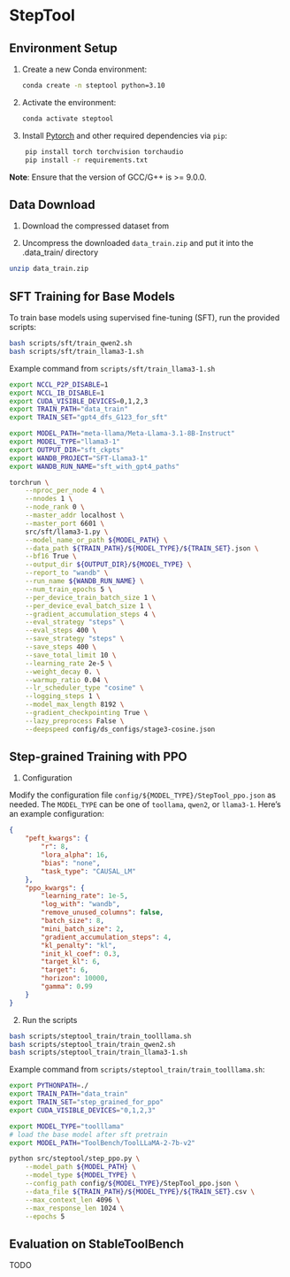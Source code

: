 # StepTool

## Environment Setup

1. Create a new Conda environment:

    ```bash
    conda create -n steptool python=3.10
    ```

2. Activate the environment:

    ```bash
    conda activate steptool
    ```

3. Install [Pytorch](https://pytorch.org/get-started/locally/) and other required dependencies via `pip`:

```bash
    pip install torch torchvision torchaudio
    pip install -r requirements.txt
```
**Note**: Ensure that the version of GCC/G++ is >= 9.0.0.

## Data Download

1. Download the compressed dataset from 

2. Uncompress the downloaded `data_train.zip` and put it into the .data_train/ directory

```bash
unzip data_train.zip
```


## SFT Training for Base Models

To train base models using supervised fine-tuning (SFT), run the provided scripts:

```bash
bash scripts/sft/train_qwen2.sh
bash scripts/sft/train_llama3-1.sh
```

Example command from `scripts/sft/train_llama3-1.sh`

```bash
export NCCL_P2P_DISABLE=1
export NCCL_IB_DISABLE=1
export CUDA_VISIBLE_DEVICES=0,1,2,3
export TRAIN_PATH="data_train"
export TRAIN_SET="gpt4_dfs_G123_for_sft"

export MODEL_PATH="meta-llama/Meta-Llama-3.1-8B-Instruct"
export MODEL_TYPE="llama3-1"
export OUTPUT_DIR="sft_ckpts"
export WANDB_PROJECT="SFT-Llama3-1"
export WANDB_RUN_NAME="sft_with_gpt4_paths"

torchrun \
    --nproc_per_node 4 \
    --nnodes 1 \
    --node_rank 0 \
    --master_addr localhost \
    --master_port 6601 \
    src/sft/llama3-1.py \
    --model_name_or_path ${MODEL_PATH} \
    --data_path ${TRAIN_PATH}/${MODEL_TYPE}/${TRAIN_SET}.json \
    --bf16 True \
    --output_dir ${OUTPUT_DIR}/${MODEL_TYPE} \
    --report_to "wandb" \
    --run_name ${WANDB_RUN_NAME} \
    --num_train_epochs 5 \
    --per_device_train_batch_size 1 \
    --per_device_eval_batch_size 1 \
    --gradient_accumulation_steps 4 \
    --eval_strategy "steps" \
    --eval_steps 400 \
    --save_strategy "steps" \
    --save_steps 400 \
    --save_total_limit 10 \
    --learning_rate 2e-5 \
    --weight_decay 0. \
    --warmup_ratio 0.04 \
    --lr_scheduler_type "cosine" \
    --logging_steps 1 \
    --model_max_length 8192 \
    --gradient_checkpointing True \
    --lazy_preprocess False \
    --deepspeed config/ds_configs/stage3-cosine.json
```



## Step-grained Training with PPO

1. Configuration

Modify the configuration file `config/${MODEL_TYPE}/StepTool_ppo.json` as needed. The `MODEL_TYPE` can be one of `toollama`, `qwen2`, or `llama3-1`. Here’s an example configuration:

```json
{
    "peft_kwargs": {
        "r": 8,
        "lora_alpha": 16,
        "bias": "none",
        "task_type": "CAUSAL_LM"
    },
    "ppo_kwargs": {
        "learning_rate": 1e-5,
        "log_with": "wandb",
        "remove_unused_columns": false,
        "batch_size": 8,
        "mini_batch_size": 2,
        "gradient_accumulation_steps": 4,
        "kl_penalty": "kl",
        "init_kl_coef": 0.3,
        "target_kl": 6,
        "target": 6,
        "horizon": 10000,
        "gamma": 0.99
    }
}
```

2. Run the scripts

```bash
bash scripts/steptool_train/train_toolllama.sh
bash scripts/steptool_train/train_qwen2.sh
bash scripts/steptool_train/train_llama3-1.sh
```

Example command from `scripts/steptool_train/train_toolllama.sh`:

```bash
export PYTHONPATH=./
export TRAIN_PATH="data_train"
export TRAIN_SET="step_grained_for_ppo"
export CUDA_VISIBLE_DEVICES="0,1,2,3"

export MODEL_TYPE="toolllama"
# load the base model after sft pretrain
export MODEL_PATH="ToolBench/ToolLLaMA-2-7b-v2"

python src/steptool/step_ppo.py \
    --model_path ${MODEL_PATH} \
    --model_type ${MODEL_TYPE} \
    --config_path config/${MODEL_TYPE}/StepTool_ppo.json \
    --data_file ${TRAIN_PATH}/${MODEL_TYPE}/${TRAIN_SET}.csv \
    --max_context_len 4096 \
    --max_response_len 1024 \
    --epochs 5
```

## Evaluation on StableToolBench

TODO